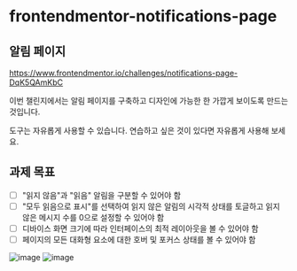 # frontendmentor-notifications-page
## 알림 페이지

https://www.frontendmentor.io/challenges/notifications-page-DqK5QAmKbC

이번 챌린지에서는 알림 페이지를 구축하고 디자인에 가능한 한 가깝게 보이도록 만드는 것입니다.

도구는 자유롭게 사용할 수 있습니다. 연습하고 싶은 것이 있다면 자유롭게 사용해 보세요.

## 과제 목표

- [ ] "읽지 않음"과 "읽음" 알림을 구분할 수 있어야 함
- [ ] "모두 읽음으로 표시"를 선택하여 읽지 않은 알림의 시각적 상태를 토글하고 읽지 않은 메시지 수를 0으로 설정할 수 있어야 함
- [ ] 디바이스 화면 크기에 따라 인터페이스의 최적 레이아웃을 볼 수 있어야 함
- [ ] 페이지의 모든 대화형 요소에 대한 호버 및 포커스 상태를 볼 수 있어야 함

![image](https://user-images.githubusercontent.com/73337811/222296115-8e445480-90ff-44b9-b262-8227576e4bb3.png)
![image](https://user-images.githubusercontent.com/73337811/222296128-edb4cfc9-13a4-49fa-b242-b43164d54512.png)
